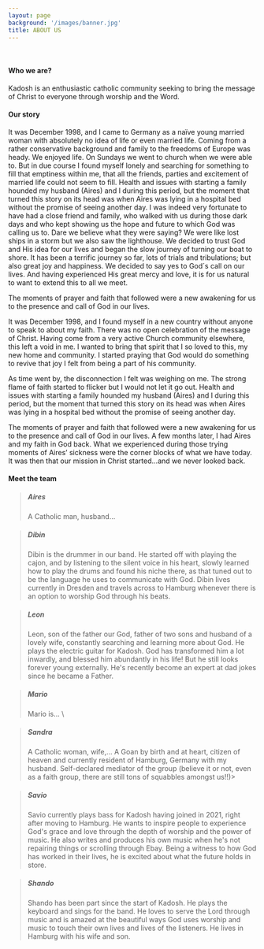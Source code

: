 ```yaml
---
layout: page
background: '/images/banner.jpg'
title: ABOUT US
---
```

<div class="container mt-4">
  <br />
  <h4>Who we are?</h4>
  <p>
    Kadosh is an enthusiastic catholic community seeking to bring the message of Christ to everyone through worship and the Word. 
  </p>
  <h4>Our story</h4>
  <p>
    It was December 1998, and I came to Germany as a naïve young married woman with absolutely no idea of life or even married life. Coming from a rather conservative background and family to the freedoms of Europe was heady. We enjoyed life. On Sundays we went to church when we were able to. But in due course I found myself lonely and searching for something to fill that emptiness within me, that all the friends, parties and excitement of married life could not seem to fill. Health and issues with starting a family hounded my husband (Aires) and I during this period, but the moment that turned this story on its head was when Aires was lying in a hospital bed without the promise of seeing another day. I was indeed very fortunate to have had a close friend and family, who walked with us during those dark days and who kept showing us the hope and future to which God was calling us to. Dare we believe what they were saying? We were like lost ships in a storm but we also saw the lighthouse. We decided to trust God and His idea for our lives and began the slow journey of turning our boat to shore.  It has been a terrific journey so far, lots of trials and tribulations; but also great joy and happiness.  We decided to say yes to God´s call on our lives. And having experienced His great mercy and love, it is for us natural to want to extend this to all we meet.
  </p>
  <p>
    The moments of prayer and faith that followed were a new awakening for us to the presence and call of God in our lives.
  </p>
  <p>
    It was December 1998, and I found myself in a new country without anyone to speak to about my faith. There was no open celebration of the message of Christ. Having come from a very active Church community elsewhere, this left a void in me. I wanted to bring that spirit that I so loved to this, my new home and community. I started praying that God would do something to revive that joy I felt from being a part of his community. 
  </p>
  <p>
    As time went by, the disconnection I felt was weighing on me. The strong flame of faith started to flicker but I would not let it go out. Health and issues with starting a family hounded my husband (Aires) and I during this period, but the moment that turned this story on its head was when Aires was lying in a hospital bed without the promise of seeing another day.
  </p>
  <p>
    The moments of prayer and faith that followed were a new awakening for us to the presence and call of God in our lives. A few months later, I had Aires and my faith in God back. What we experienced during those trying moments of Aires’ sickness were the corner blocks of what we have today. 
    It was then that our mission in Christ started…and we never looked back.
  </p>
  <h4>Meet the team</h4>
  <blockquote class="blockquote black mt-4">
    <h5>Aires </h5>
    <p class="mb-0 mt-0">      
      A Catholic man, husband...
    </p>
  </blockquote>
  <blockquote class="blockquote black mt-4">
    <h5>Dibin </h5>
    <p class="mb-0 mt-0">      
      Dibin is the drummer in our band. He started off with playing the cajon, and by listening to the silent voice in his heart, slowly learned how to play the drums and found his niche there, as that tuned out to be the language he uses to communicate with God.
      Dibin lives currently in Dresden and travels across to Hamburg whenever there is an option to worship God through his beats.
    </p>
  </blockquote>
  <blockquote class="blockquote black mt-4">
    <h5>Leon </h5>
    <p class="mb-0 mt-0">
      Leon, son of the father our God, father of two sons and husband of a lovely wife, constantly searching and learning more about God. He plays the electric guitar for Kadosh. God has transformed him a lot inwardly, and blessed him abundantly in his life! But he still looks forever young externally. He's recently become an expert at dad jokes since he became a Father.
    </p>
  </blockquote>
  <blockquote class="blockquote black mt-4">
    <h5>Mario </h5>
    <p class="mb-0 mt-0">
      Mario is... \<TBC\>
    </p>
  </blockquote>
  <blockquote class="blockquote black mt-4">
    <h5>Sandra </h5>
    <p class="mb-0 mt-0">      
      A Catholic woman, wife,... A Goan by birth and at heart, citizen of heaven and currently resident of Hamburg, Germany with my husband. Self-declared mediator of the group (believe it or not, even as a faith group, there are still tons of squabbles amongst us!!)>
    </p>
  </blockquote>
  <blockquote class="blockquote black mt-4">
    <h5>Savio </h5>
    <p class="mb-0 mt-0">
      Savio currently plays bass for Kadosh having joined in 2021, right after moving to Hamburg. He wants to inspire people to experience God's grace and love through the depth of worship and the power of music. He also writes and produces his own music when he's not repairing things or scrolling through Ebay. Being a witness to how God has worked in their lives, he is excited about what the future holds in store.
    </p>
  </blockquote>
  <blockquote class="blockquote black mt-4">
    <h5>Shando </h5>
    <p class="mb-0 mt-0">
      Shando has been part since the start of Kadosh. He plays the keyboard and sings for the band. He loves to serve the Lord through music and is amazed at the beautiful ways God uses worship and music to touch their own lives and lives of the listeners. He lives in Hamburg with his wife and son.
    </p>
  </blockquote>
</div>